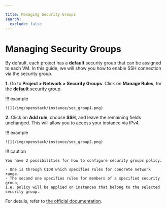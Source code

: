 ```yaml
---

title: Managing Security Groups
search:
  exclude: false
---
```


# Managing Security Groups

By default, each project has a **default** security group that can be assigned to each VM. In this guide, we will show you how to enable SSH connection via the security group.

__1.__ Go to **Project &gt;  Network &gt; Security Groups**. Click on **Manage Rules**, for the **default** security group.

!!! example

    ![](/img/openstack/instance/sec_group1.png)

__2.__ Click on **Add rule**, choose **SSH**, and leave the remaining fields unchanged.
   This will allow you to access your instance via IPv4.

!!! example

    ![](/img/openstack/instance/sec_group2.png)

!!! caution

    You have 2 possibilities for how to configure security groups policy.

    - One is through CIDR which specifies rules for concrete network range.
    - The second one specifies rules for members of a specified security group,
    i.e. policy will be applied on instances that belong to the selected security group.

For details, refer to [the official documentation](https://docs.openstack.org/horizon/train/user/configure-access-and-security-for-instances.html).
